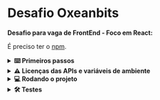 # Desafio Oxeanbits
**Desafio para vaga de FrontEnd - Foco em React:**

É preciso ter o [npm](https://docs.npmjs.com/downloading-and-installing-node-js-and-npm).

<!-- ## Screenshots

<img src="" width="288"/> -->

<details>
  <summary><strong>⌨️ Primeiros passos</strong></summary><br />

  1. Clone o repositório

  - Use o comando: `git clone git@github.com:karl-no/desafio_oxeanbits.git`.
  - Entre na pasta do repositório que você acabou de clonar:
    - `cd desafio_oxeanbits`
  - Certifique-se que está na branch principal:
    - `git checkout main && git pull`.

  2. Instale as dependências

  - Entre na pasta raiz do projeto, chamada "app":
    - `cd app`
  - Instale as dependências com o comando npm:    
  - `npm install`.
  
</details>

<details>
  <summary><strong>⚠️ Licenças das APIs e variáveis de ambiente</strong></summary><br />

  - O repositório contém um arquivo chamado `.env.example` com exemplo de como devem ser as variáveis de ambiente para rodar o projeto.
  A seguinte variável de ambiente deve ser alterada de acordo com a chave de API da conta do usuário na plataforma TMDB:
    - VITE_API_KEY adquirida através da API da [TMDB](https://developer.themoviedb.org/docs/getting-started);
  
  - A chave da API [Kendo UI](https://www.telerik.com/kendo-react-ui/components/my-license/), deve ser obtida no site da empresa e, após configurada uma conta de usuário:
    - baixe o arquivo `kendo-ui-license.txt` e o coloque dentro da pasta app (a mesma que contém o arquivo 'package.json');
    - dentro da pasta app, rode o comando `npx kendo-ui-license activate`.
  
</details>

<details>
  <summary><strong>💻 Rodando o projeto</strong></summary><br />
    
    - `npm run dev`
  
</details>

<details>
  <summary><strong>🛠 Testes</strong></summary><br />
    
  Você pode executar todos os testes unitários localmente para verificar a solução proposta com o comando abaixo:

  ```bash
  npm test
  ```

  <!-- Você pode executar os testes para um único requisito passando, como parâmetro para o comando, o nome do arquivo de teste alvo: -->

  <!-- ```bash
  npm test src/__tests__/requirement1.test.js
  ``` -->
</details>
